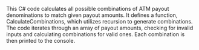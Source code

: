 This C# code calculates all possible combinations of ATM payout denominations to match given payout amounts. It defines a function, CalculateCombinations, which utilizes recursion to generate combinations. The code iterates through an array of payout amounts, checking for invalid inputs and calculating combinations for valid ones. Each combination is then printed to the console.
